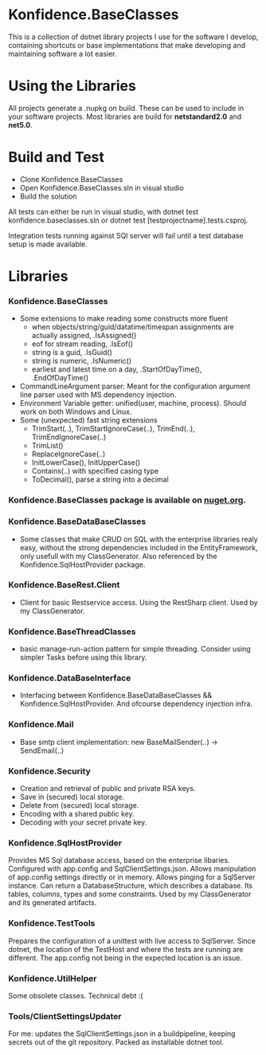 # Konfidence.BaseClasses 
This is a collection of dotnet library projects I use for the software I develop, containing shortcuts or base implementations that make developing and maintaining software a lot easier.
  
# Using the Libraries
All projects generate a .nupkg on build. These can be used to include in your software projects. Most libraries are build for **netstandard2.0** and **net5.0**.

# Build and Test

- Clone Konfidence.BaseClasses
- Open  Konfidence.BaseClasses.sln in visual studio
- Build the solution

All tests can either be run in visual studio, with dotnet test konfidence.baseclasses.sln or dotnet test [testprojectname].tests.csproj. 

Integration tests running against SQl server will fail until a test database setup is made available.

# Libraries

### Konfidence.BaseClasses
- Some extensions to make reading some constructs more fluent
	- when objects/string/guid/datatime/timespan assignments are actually assigned, .IsAssigned()
	- eof for stream reading, .IsEof()
	- string is a guid, .IsGuid()
	- string is numeric,  .IsNumeric()
	- earliest and latest time on a day, .StartOfDayTime(), .EndOfDayTime()
- CommandLineArgument parser: Meant for the configuration argument line parser used with MS dependency injection.
- Environment Variable getter: unified(user, machine, process). Should work on both Windows and Linux.
- Some (unexpected) fast string extensions
	- TrimStart(..), TrimStartIgnoreCase(..), TrimEnd(..), TrimEndIgnoreCase(..)
	- TrimList()
	- ReplaceIgnoreCase(..)
	- InitLowerCase(), InitUpperCase()
	- Contains(..) with specified casing type
	- ToDecimal(), parse a string into a decimal
  
### Konfidence.BaseClasses package is available on [nuget.org](https://www.nuget.org/packages/Konfidence.BaseClasses). 

### Konfidence.BaseDataBaseClasses
- Some classes that make CRUD on SQL with the enterprise libraries realy easy, without the strong dependencies included in the EntityFramework, only usefull with my ClassGenerator. Also referenced by the Konfidence.SqlHostProvider package.

### Konfidence.BaseRest.Client
- Client for basic Restservice access. Using the RestSharp client. Used by my ClassGenerator.
  
### Konfidence.BaseThreadClasses
- basic manage-run-action pattern for simple threading. Consider using simpler Tasks before using this library.

### Konfidence.DataBaseInterface
- Interfacing between Konfidence.BaseDataBaseClasses && Konfidence.SqlHostProvider. And ofcourse dependency injection infra.  

### Konfidence.Mail
- Base smtp client implementation: new BaseMailSender(..) -> SendEmail(..) 

### Konfidence.Security
- Creation and retrieval of public and private RSA keys.
- Save in (secured) local storage.
- Delete from (secured) local storage.
- Encoding with a shared public key.
- Decoding with your secret private key. 

### Konfidence.SqlHostProvider
Provides MS Sql database access, based on the enterprise libaries. Configured with app.config and SqlClientSettings.json. Allows manipulation of app.config settings directly or in memory. Allows pinging for a SqlServer instance. Can return a DatabaseStructure, which describes a database. Its tables, columns, types and some constraints. Used by my ClassGenerator and its generated artifacts.

### Konfidence.TestTools
Prepares the configuration of a unittest with live access to SqlServer. Since dotnet, the location of the TestHost and where the tests are running are different. The app.config not being in the expected location is an issue.

### Konfidence.UtilHelper
Some obsolete classes. Technical debt :(   

### Tools/ClientSettingsUpdater
For me: updates the SqlClientSettings.json in a buildpipeline, keeping secrets out of the git repository. Packed as installable dotnet tool.
